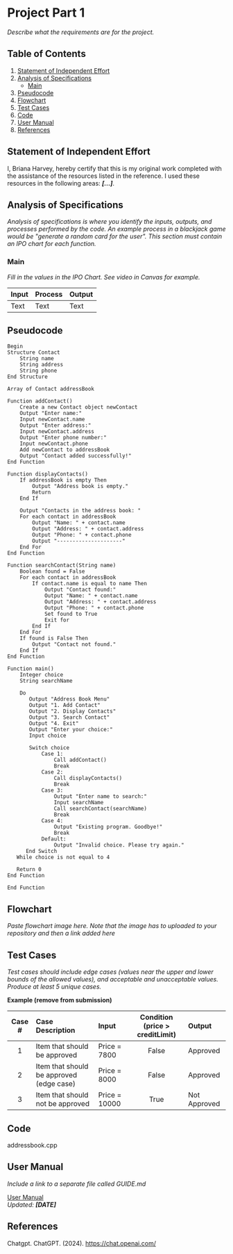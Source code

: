 # Project Part 1

[//]: <> (Basic markdown syntax can be found here -https://www.markdownguide.org/basic-syntax/)

[//]: <> (Copy this file and rename it based on the submission number, i.e., PART1.md. Remove all the comments and italisized text before submitting.)

_Describe what the requirements are for the project._

## Table of Contents
1. [Statement of Independent Effort](#statement-of-independent-effort)
1. [Analysis of Specifications](#analysis-of-specifications)
    - [Main](#main)
1. [Pseudocode](#pseudocode)
1. [Flowchart](#flowchart)
1. [Test Cases](#test-cases)
1. [Code](#code)
1. [User Manual](#user-guide)
1. [References](#references)

## Statement of Independent Effort

I, Briana Harvey, hereby certify that this is my original work completed with the assistance of the resources listed in the reference. I used these resources in the following areas: ***[...]***.


## Analysis of Specifications

_Analysis of specifications is where you identify the inputs, outputs, and processes performed by the code. An example process in a blackjack game would be "generate a random card for the user". This section must contain an IPO chart for each function._

### Main

_Fill in the values in the IPO Chart. See video in Canvas for example._

| Input    | Process  | Output   |
| -------- | -------- | -------- |
| Text     | Text     | Text     |


## Pseudocode

```text=
Begin
Structure Contact
    String name
    String address
    String phone
End Structure

Array of Contact addressBook

Function addContact()
    Create a new Contact object newContact
    Output "Enter name:"
    Input newContact.name
    Output "Enter address:"
    Input newContact.address
    Output "Enter phone number:"
    Input newContact.phone
    Add newContact to addressBook
    Output "Contact added successfully!"
End Function

Function displayContacts()
    If addressBook is empty Then
        Output "Address book is empty."
        Return
    End If

    Output "Contacts in the address book: "
    For each contact in addressBook
        Output "Name: " + contact.name
        Output "Address: " + contact.address
        Output "Phone: " + contact.phone
        Output "---------------------"
    End For
End Function

Function searchContact(String name)
    Boolean found = False
    For each contact in addressBook
        If contact.name is equal to name Then
            Output "Contact found:"
            Output "Name: " + contact.name
            Output "Address: " + contact.address
            Output "Phone: " + contact.phone
            Set found to True
            Exit for
        End If
    End For
    If found is False Then
        Output "Contact not found."
    End If
End Function

Function main()
    Integer choice
    String searchName

    Do
       Output "Address Book Menu"
       Output "1. Add Contact"
       Output "2. Display Contacts"
       Output "3. Search Contact"
       Output "4. Exit"
       Output "Enter your choice:"
       Input choice

       Switch choice
           Case 1:
               Call addContact()
               Break
           Case 2:
               Call displayContacts()
               Break
           Case 3:
               Output "Enter name to search:"
               Input searchName
               Call searchContact(searchName)
               Break
           Case 4:
               Output "Existing program. Goodbye!"
               Break
           Default:
               Output "Invalid choice. Please try again."
      End Switch
   While choice is not equal to 4

   Return 0
End Function

End Function
```

## Flowchart

_Paste flowchart image here. Note that the image has to uploaded to your repository and then a link added here_

[//]: <> (The syntax to add an image can be found here - https://www.markdownguide.org/basic-syntax/#images-1)

## Test Cases

_Test cases should include edge cases (values near the upper and lower bounds of the allowed values), and acceptable and unacceptable values. Produce at least 5 unique cases._

**Example (remove from submission)**

|Case #|Case Description|Input|Condition (price > creditLimit)|Output|
|:---:|:---|:---|:---:|:---|
|1|Item that should be approved|Price = 7800|False |Approved|
|2|Item that should be approved (edge case)|Price = 8000 |False|Approved|
|3|Item that should not be approved|Price = 10000|True| Not Approved|


## Code

addressbook.cpp

## User Manual
_Include a link to a separate file called GUIDE.md_

[User Manual](GUIDE.md) <br/>
_Updated: **[DATE]**_

## References

Chatgpt. ChatGPT. (2024). https://chat.openai.com/
